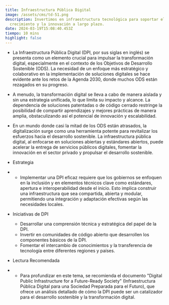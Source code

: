 ```yaml
---
title: Infraestructura Pública Digital
image: /assets/cms/td-51.png
description: Invertimos en infraestructura tecnológica para soportar el
  crecimiento y la innovación a largo plazo.
date: 2024-03-19T15:08:40.453Z
tiempo: 10 mins
highlight: false
---
```

<!--StartFragment-->

* La Infraestructura Pública Digital (DPI, por sus siglas en inglés) se presenta como un elemento crucial para impulsar la transformación digital, especialmente en el contexto de los Objetivos de Desarrollo Sostenible (ODS). La necesidad de un enfoque más estratégico y colaborativo en la implementación de soluciones digitales se hace evidente ante los retos de la Agenda 2030, donde muchos ODS están rezagados en su progreso.
* A menudo, la transformación digital se lleva a cabo de manera aislada y sin una estrategia unificada, lo que limita su impacto y alcance. La dependencia de soluciones patentadas o de código cerrado restringe la posibilidad de compartir aprendizajes y mejores prácticas de manera amplia, obstaculizando así el potencial de innovación y escalabilidad.
* En un mundo donde casi la mitad de los ODS están atrasados, la digitalización surge como una herramienta potente para revitalizar los esfuerzos hacia el desarrollo sostenible. La infraestructura pública digital, al enfocarse en soluciones abiertas y estándares abiertos, puede acelerar la entrega de servicios públicos digitales, fomentar la innovación en el sector privado y propulsar el desarrollo sostenible.
* Estrategia
* * Implementar una DPI eficaz requiere que los gobiernos se enfoquen en la inclusión y en elementos técnicos clave como estándares, apertura e interoperabilidad desde el inicio. Esto implica construir una infraestructura que sea compartida, abierta y modular, permitiendo una integración y adaptación efectivas según las necesidades locales.
* Iniciativas de DPI

  * Desarrollar una comprensión técnica y estratégica del papel de la DPI.
  * Invertir en comunidades de código abierto que desarrollen los componentes básicos de la DPI.
  * Fomentar el intercambio de conocimientos y la transferencia de tecnología entre diferentes regiones y países.
* Lectura Recomendada
* * Para profundizar en este tema, se recomienda el documento "Digital Public Infrastructure for a Future-Ready Society" (Infraestructura Pública Digital para una Sociedad Preparada para el Futuro), que ofrece un análisis detallado de cómo la DPI puede ser un catalizador para el desarrollo sostenible y la transformación digital.

<!--EndFragment-->